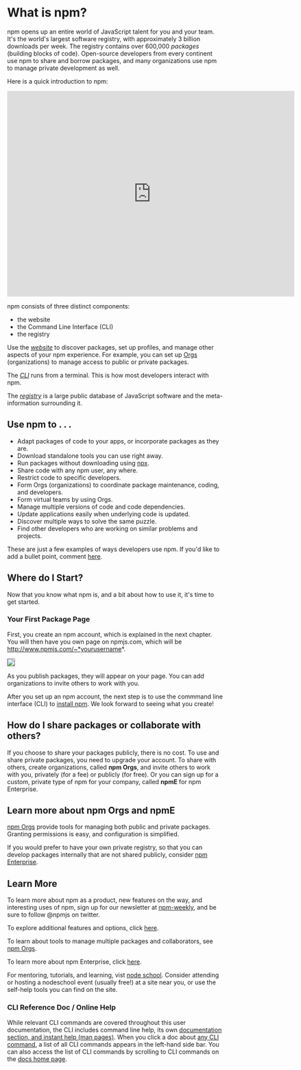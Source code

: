 <!-- title: 01 - What is npm?
featured: true
-->
# What is npm?

npm opens up an entire world of JavaScript talent for you and your team. It's the world's largest software registry, with approximately 3 billion downloads per week. The registry contains over 600,000 _packages_ (building blocks of code). Open-source developers from every continent use npm to share and borrow packages, and many organizations use npm to manage private development as well. 

Here is a quick introduction to npm:

<iframe width="670" height="480" src="https://www.youtube.com/embed/x03fjb2VlGY" frameborder="0" allowfullscreen></iframe>

npm consists of three distinct components:

*  the website
*  the Command Line Interface (CLI)
*  the registry

Use the [*website*](https://npmjs.com) to discover packages, set up profiles, and manage other aspects of your npm experience. For example, you can set up [Orgs](https://www.npmjs.com/features) (organizations) to manage access to public or private packages. 

The [*CLI*](https://docs.npmjs.com/cli/npm) runs from a terminal. This is how most developers interact with npm. 

The [*registry*](https://docs.npmjs.com/misc/registry) is a large public database of JavaScript software and the meta-information surrounding it. 


## Use npm to . . . 

* Adapt packages of code to your apps, or incorporate packages as they are.
* Download standalone tools you can use right away.
* Run packages without downloading using [npx](https://www.npmjs.com/package/npx).
* Share code with any npm user, any where.
* Restrict code to specific developers.
* Form Orgs (organizations) to coordinate package maintenance, coding, and developers.  
* Form virtual teams by using Orgs.
* Manage multiple versions of code and code dependencies.
* Update applications easily when underlying code is updated.
* Discover multiple ways to solve the same puzzle. 
* Find other developers who are working on similar problems and projects.   

These are just a few examples of ways developers use npm. If you'd like to add a bullet point, comment [here](https://github.com/npm/docs/issues/944).   

## Where do I Start?

Now that you know what npm is, and a bit about how to use it, it's time to get started. 

### Your First Package Page

First, you create an npm account, which is explained in the next chapter. You will then have you own page on npmjs.com, which will be http://www.npmjs.com/~*yourusername*. 

<img src="/images/first-package-page.png" style="border: 1px solid gray;">

<!--<<img src="first-package-page.png" style="border: 1px solid gray;">-->

As you publish packages, they will appear on your page. You can add organizations to invite others to work with you. 

After you set up an npm account, the next step is to use the commmand line interface (CLI) to [install npm](https://docs.npmjs.com/getting-started/installing-node). We look forward to seeing what you create!

## How do I share packages or collaborate with others?  

If you choose to share your packages publicly, there is no cost. To use and share private packages, you need to upgrade your account. To share with others, create organizations, called **npm Orgs**,  and invite others to work with you, privately (for a fee) or publicly (for free). Or you can sign up for a custom, private type of npm for your company, called **npmE** for npm Enterprise.

## Learn more about npm Orgs and npmE

[npm Orgs](https://www.npmjs.com/features) provide tools for managing both public and private packages. Granting permissions is easy, and configuration is simplified.

If you would prefer to have your own private registry, so that you can develop packages internally that are not shared publicly,  consider [npm Enterprise](https://www.npmjs.com/enterprise).

## Learn More

To learn more about npm as a product, new features on the way, and interesting uses of npm, sign up for our newsletter at [npm-weekly](https://www.npmjs.com/npm-weekly), and be sure to follow @npmjs on twitter.

To explore additional features and options, click [here](https://www.npmjs.com/pricing).

To learn about tools to manage multiple packages and collaborators, see [npm Orgs](https://www.npmjs.com/docs/orgs).

To learn more about npm Enterprise, click [here](https://npme.npmjs.com/docs).  

For mentoring, tutorials, and learning, vist [node school](https://nodeschool.io). Consider attending or hosting a nodeschool event (usually free!) at a site near you, or use the self-help tools you can find on the site. 

### CLI Reference Doc / Online Help

While relevant CLI commands are covered throughout this user documentation, the CLI includes command line help, its own [documentation section, and instant help (man pages)](https://docs.npmjs.com/cli/help). When you click a doc about [any CLI command](https://docs.npmjs.com/cli/help-search), a list of all CLI commands appears in the left-hand side bar. You can also access the list of CLI commands by scrolling to CLI commands on the [docs home page](https://docs.npmjs.com).
